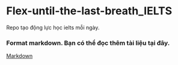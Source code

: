 # Flex-until-the-last-breath_IELTS
Repo tạo động lực học ielts mỗi ngày.
### Format markdown. Bạn có thể đọc thêm tài liệu tại đây.
[Markdown](https://markdownguide.org/getting-started)
